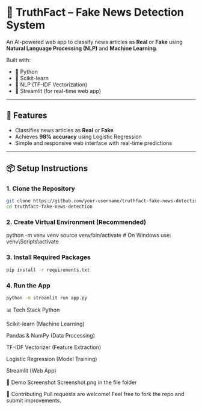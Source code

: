 # 📰 TruthFact – Fake News Detection System

An AI-powered web app to classify news articles as **Real** or **Fake** using **Natural Language Processing (NLP)** and **Machine Learning**.

Built with:
- 🐍 Python
- 🤖 Scikit-learn
- 📝 NLP (TF-IDF Vectorization)
- 🚀 Streamlit (for real-time web app)

---

## 🚀 Features
- Classifies news articles as **Real** or **Fake**
- Achieves **98% accuracy** using Logistic Regression
- Simple and responsive web interface with real-time predictions

---

## 📦 Setup Instructions

### 1. Clone the Repository
```bash
git clone https://github.com/your-username/truthfact-fake-news-detection.git
cd truthfact-fake-news-detection
```
### 2. Create Virtual Environment (Recommended)
python -m venv venv
source venv/bin/activate  # On Windows use: venv\Scripts\activate

### 3. Install Required Packages
```bash
pip install -r requirements.txt
```

### 4. Run the App
```bash
python -m streamlit run app.py
```

📊 Tech Stack
Python

Scikit-learn (Machine Learning)

Pandas & NumPy (Data Processing)

TF-IDF Vectorizer (Feature Extraction)

Logistic Regression (Model Training)

Streamlit (Web App)


🎯 Demo Screenshot
Screenshot.png in the file folder

🤝 Contributing
Pull requests are welcome! Feel free to fork the repo and submit improvements.

